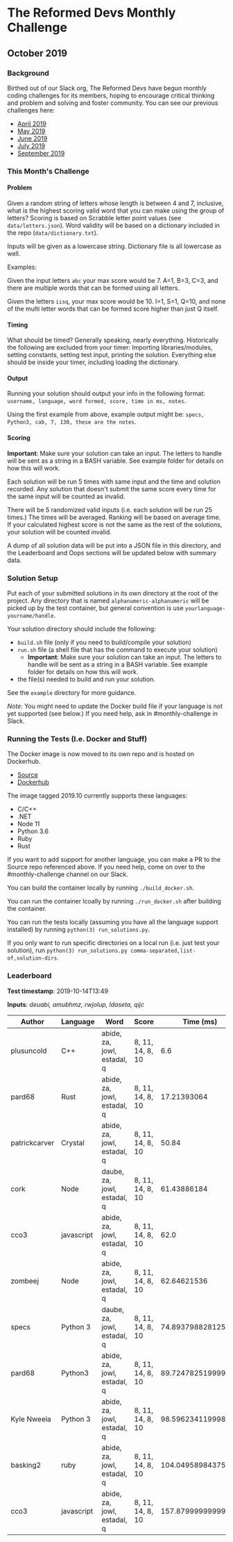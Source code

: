 # The Reformed Devs Monthly Challenge

## October 2019

### Background

Birthed out of our Slack org, The Reformed Devs have begun monthly coding challenges for its members, hoping to encourage critical thinking and problem and solving and foster community. You can see our previous challenges here:

* [April 2019](https://github.com/plusuncold/longest-word-test)
* [May 2019](https://github.com/plusuncold/rainfall-calc-challenge)
* [June 2019](https://github.com/ReformedDevs/challenge-2019-06)
* [July 2019](https://github.com/ReformedDevs/challenge-2019-07)
* [September 2019](https://github.com/ReformedDevs/challenge-2019-09)

### This Month's Challenge

#### Problem

Given a random string of letters whose length is between 4 and 7, inclusive, what is the highest scoring valid word that you can make using the group of letters? Scoring is based on Scrabble letter point values (see `data/letters.json`). Word validity will be based on a dictionary included in the repo (`data/dictionary.txt`).

Inputs will be given as a lowercase string. Dictionary file is all lowercase as well.

Examples:

Given the input letters `abc` your max score would be 7. A=1, B=3, C=3, and there are multiple words that can be formed using all letters.

Given the letters `iisq`, your max score would be 10. I=1, S=1, Q=10, and none of the multi letter words that can be formed score higher than just Q itself.

#### Timing

What should be timed? Generally speaking, nearly everything. Historically the following are excluded from your timer: Importing libraries/modules, setting constants, setting test input, printing the solution. Everything else should be inside your timer, including loading the dictionary.

#### Output

Running your solution should output your info in the following format: `username, language, word formed, score, time in ms, notes`.

Using the first example from above, example output might be: `specs, Python3, cab, 7, 130, these are the notes`.

#### Scoring

**Important**: Make sure your solution can take an input. The letters to handle will be sent as a string in a BASH variable. See example folder for details on how this will work.

Each solution will be run 5 times with same input and the time and solution recorded. Any solution that doesn't submit the same score every time for the same input will be counted as invalid.

There will be 5 randomized valid inputs (i.e. each solution will be run 25 times.) The times will be averaged. Ranking will be based on average time. If your calculated highest score is not the same as the rest of the solutions, your solution will be counted invalid.

A dump of all solution data will be put into a JSON file in this directory, and the Leaderboard and Oops sections will be updated below with summary data.

### Solution Setup

Put each of your submitted solutions in its own directory at the root of the project. Any directory that is named `alphanumeric-alphanumeric` will be picked up by the test container, but general convention is use `yourlanguage-yourname/handle`.

Your solution directory should include the following:

* `build.sh` file (only if you need to build/compile your solution)
* `run.sh` file (a shell file that has the command to execute your solution)
  * **Important**: Make sure your solution can take an input. The letters to handle will be sent as a string in a BASH variable. See example folder for details on how this will work.
* the file(s) needed to build and run your solution.

See the `example` directory for more guidance.

*Note*: You might need to update the Docker build file if your language is not yet supported (see below.) If you need help, ask in #monthly-challenge in Slack.

### Running the Tests (I.e. Docker and Stuff)

The Docker image is now moved to its own repo and is hosted on Dockerhub.

* [Source](https://github.com/ReformedDevs/challenge-docker)
* [Dockerhub](https://hub.docker.com/r/drewpearce/trd-challenge)

The image tagged 2019.10 currently supports these languages:

* C/C++
* .NET
* Node 11
* Python 3.6
* Ruby
* Rust

If you want to add support for another language, you can make a PR to the Source repo referenced above. If you need help, come on over to the #monthly-challenge channel on our Slack.

You can build the container locally by running `./build_docker.sh`.

You can run the container lcoally by running `./run_docker.sh` after building the container.

You can run the tests locally (assuming you have all the language support installed) by running `python(3) run_solutions.py`.

If you only want to run specific directories on a local run (i.e. just test your solution), run `python(3) run_solutions.py comma-separated,list-of,solution-dirs`.

### Leaderboard

__Test timestamp__: 2019-10-14T13:49

__Inputs__: _deuabi, amubhmz, rwjolup, ldaseta, qijc_

Author | Language | Word | Score | Time (ms) | Notes
--- | --- | --- | --- | --- | ---
plusuncold | C++ | abide, za, jowl, estadal, q | 8, 11, 14, 8, 10 | 6.6 | 
pard68 | Rust | abide, za, jowl, estadal, q | 8, 11, 14, 8, 10 | 17.21393064 | Give me `iter()` or give me death
patrickcarver | Crystal | abide, za, jowl, estadal, q | 8, 11, 14, 8, 10 | 50.84 | your face is a abide
cork | Node | daube, za, jowl, estadal, q | 8, 11, 14, 8, 10 | 61.43886184 | Put some FP and async on it
cco3 | javascript | abide, za, jowl, estadal, q | 8, 11, 14, 8, 10 | 62.0 | sparse arrays
zombeej | Node | abide, za, jowl, estadal, q | 8, 11, 14, 8, 10 | 62.64621536 | aannngggeerrrr
specs | Python 3 | daube, za, jowl, estadal, q | 8, 11, 14, 8, 10 | 74.893798828125 | strolling down the yeet
pard68 | Python3 | abide, za, jowl, estadal, q | 8, 11, 14, 8, 10 | 89.72478251999974 | snek can snek into snek
Kyle Nweeia | Python 3 | abide, za, jowl, estadal, q | 8, 11, 14, 8, 10 | 98.5962341199984 | 
basking2 | ruby | abide, za, jowl, estadal, q | 8, 11, 14, 8, 10 | 104.04958984375 | ARG: ["deuabi"]
cco3 | javascript | abide, za, jowl, estadal, q | 8, 11, 14, 8, 10 | 157.87999999999997 | obscure

